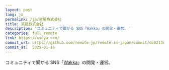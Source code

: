 ```yaml
---
layout: post
lang: ja
permalink: /ja/笑屋株式会社
title: 笑屋株式会社
description: 'コミュニティで繋がる SNS「Wakka」の開発・運営。'
categories: full_remote
link: https://syoya.com/
commit_url: https://github.com/remote-jp/remote-in-japan/commit/dc0213e5d3bf547e1dd7b4da3b612a689016ef3e
commit_at:  2025-01-16
---
```


<p>コミュニティで繋がる SNS「<a href="https://wakka.io">Wakka</a>」の開発・運営。</p>
